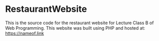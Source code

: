 # RestaurantWebsite
This is the source code for the restaurant website for Lecture Class B of Web Programming. This website was built using PHP and hosted at: https://nameof.link

